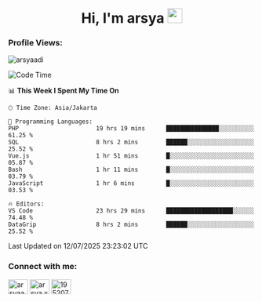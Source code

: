 <h1 align="center">Hi, I'm arsya 
  <img src="https://media.giphy.com/media/hvRJCLFzcasrR4ia7z/giphy.gif" width="30px"/>
</h1>

<p align="left"> <h3>Profile Views:</h3> <img src="https://komarev.com/ghpvc/?username=arsyaadi&label=Profile%20views&color=0e75b6&style=flat" alt="arsyaadi" /> </p>

<!--START_SECTION:waka-->
![Code Time](http://img.shields.io/badge/Code%20Time-4%2C218%20hrs%209%20mins-blue)

📊 **This Week I Spent My Time On** 

```text
🕑︎ Time Zone: Asia/Jakarta

💬 Programming Languages: 
PHP                      19 hrs 19 mins      ███████████████░░░░░░░░░░   61.25 % 
SQL                      8 hrs 2 mins        ██████░░░░░░░░░░░░░░░░░░░   25.52 % 
Vue.js                   1 hr 51 mins        █░░░░░░░░░░░░░░░░░░░░░░░░   05.87 % 
Bash                     1 hr 11 mins        █░░░░░░░░░░░░░░░░░░░░░░░░   03.79 % 
JavaScript               1 hr 6 mins         █░░░░░░░░░░░░░░░░░░░░░░░░   03.53 % 

🔥 Editors: 
VS Code                  23 hrs 29 mins      ███████████████████░░░░░░   74.48 % 
DataGrip                 8 hrs 2 mins        ██████░░░░░░░░░░░░░░░░░░░   25.52 % 
```


 Last Updated on 12/07/2025 23:23:02 UTC
<!--END_SECTION:waka-->

<!-- - 📫 How to reach me **itsme@arsyaadi.software** -->


<h3 align="left">Connect with me:</h3>
<p align="left">
<a href="https://linkedin.com/in/arsyaadi" target="blank"><img align="center" src="https://raw.githubusercontent.com/rahuldkjain/github-profile-readme-generator/master/src/images/icons/Social/linked-in-alt.svg" alt="arsyaadi" height="30" width="40" /></a>
<a href="https://fb.com/arsya.xkz" target="blank"><img align="center" src="https://raw.githubusercontent.com/rahuldkjain/github-profile-readme-generator/master/src/images/icons/Social/facebook.svg" alt="arsya.xkz" height="30" width="40" /></a>
<a href="https://stackoverflow.com/users/19520749" target="blank"><img align="center" src="https://raw.githubusercontent.com/rahuldkjain/github-profile-readme-generator/master/src/images/icons/Social/stack-overflow.svg" alt="19520749" height="30" width="40" /></a>
</p>
